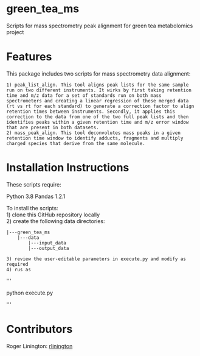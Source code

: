 # green_tea_ms
Scripts for mass spectrometry peak alignment for green tea metabolomics project

# Features

This package includes two scripts for mass spectrometry data alignment:

    1) peak_list_align. This tool aligns peak lists for the same sample run on two different instruments. It wirks by first taking retention time and m/z data for a set of standards run on both mass spectrometers and creating a linear regression of these merged data (rt vs rt for each standard) to generate a correction factor to align retention times between instruments. Secondly, it applies this correction to the data from one of the two full peak lists and then identifies peaks within a given retention time and m/z error window that are present in both datasets.
    2) mass_peak_align. This tool deconvolutes mass peaks in a given retention time window to identify adducts, fragments and multiply charged species that derive from the same molecule. 

# Installation Instructions

These scripts require:

Python 3.8
Pandas 1.2.1

To install the scripts:  
    1) clone this GitHub repository locally  
    2) create the following data directories:

    |---green_tea_ms
        |---data
            |---input_data
            |---output_data
    
    3) review the user-editable parameters in execute.py and modify as required
    4) rus as 
'''

python execute.py

'''

# Contributors

Roger Linington: [rlinington](http://github.com/rlinington)